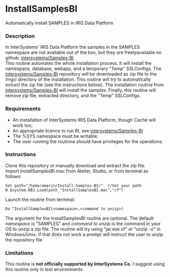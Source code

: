 # InstallSamplesBI
Automatically install SAMPLES in IRIS Data Platform

### Description
In InterSystems' IRIS Data Platform the samples in the SAMPLES namespace are not available out of the box, but they are freelyavailable on github: [intersystems/Samples-BI](https://github.com/intersystems/Samples-BI).  
This routine automates the whole installation process. It will install the namespace, database, webapp, and a temporary "Temp" SSLConfigs. The [intersystems/Samples-BI](https://github.com/intersystems/Samples-BI) repository will be downloaded as zip file to the /mgr/ directory of the installation. This routine will try to automatically extract the zip file (see the instructions below). The installation routine from [intersystems/Samples-BI](https://github.com/intersystems/Samples-BI) will install the samples. Finally, this routine will remove zip file, extracted directory, and the "Temp" SSLConfigs.  

### Requirements
* An installation of InterSystems IRIS Data Platform, though Caché will work too;  
* An appropriate licence to run BI, see [intersystems/Samples-BI](https://github.com/intersystems/Samples-BI)  
* The %SYS namespace must be writable;  
* The user running the routinne should have privileges for the operations.  

### Instructions

Clone this repository or manually download and extract the zip file.  
Import InstallSamplesBI.mac from Atelier, Studio, or from terminal as follows:  
```
Set path="/home/amarin/Install-Samples-BI/"  //Set your path
W $system.OBJ.Load(path_"InstallSamplesBI.mac","cf")
```
Launch the routine from terminal:
```
Do ^InstallSamplesBI(<namespace>,<command to unzip>)
```
The argument for the InstallSamplesBI routine are optional. The default *namespace* is "SAMPLES" and *command to unzip* is the command in your OS to unzip a zip file. The routine will try using "jar.exe xf" or "unzip -o" in Windows/Unix. If that does not work a prompt will instruct the user to unzip the ropository file


### Limitations
This routine is **not officially supported by InterSystems Co.** I suggest using this routine only in test environments.